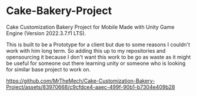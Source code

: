 # Cake-Bakery-Project
 Cake Customization Bakery Project for Mobile Made with Unity Game Engine (Version 2022.3.7.f1 LTS).

 This is built to be a Prototype for a client but due to some reasons I couldn't work with him long term. So adding this up to my repositories and opensourcing it because I don't want this 
 work to be go as waste as it might be useful for someone out there learning unity or someone who is looking for similar base project to work on.



https://github.com/MrTheMech/Cake-Customization-Bakery-Project/assets/83970668/c9cfdce4-aaec-499f-90b1-b7304e409b28

